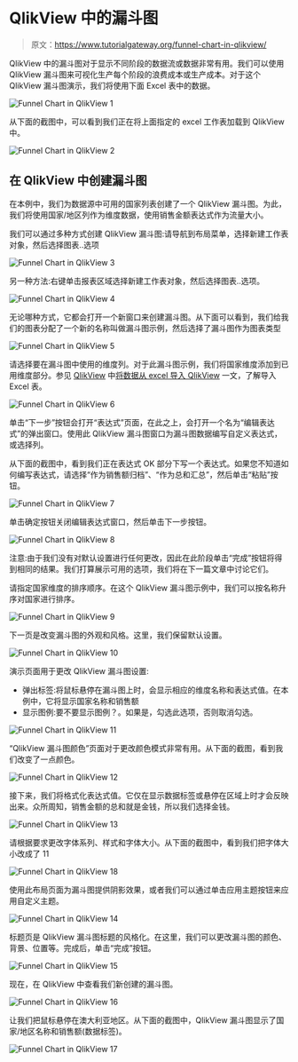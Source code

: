 # QlikView 中的漏斗图

> 原文：<https://www.tutorialgateway.org/funnel-chart-in-qlikview/>

QlikView 中的漏斗图对于显示不同阶段的数据流或数据非常有用。我们可以使用 QlikView 漏斗图来可视化生产每个阶段的浪费成本或生产成本。对于这个 QlikView 漏斗图演示，我们将使用下面 Excel 表中的数据。

![Funnel Chart in QlikView 1](img/50d32ae7a3729f5c15ead2c11b7b2d65.png)

从下面的截图中，可以看到我们正在将上面指定的 excel 工作表加载到 QlikView 中。

![Funnel Chart in QlikView 2](img/46ac809508c7830836ff1aed55f32acf.png)

## 在 QlikView 中创建漏斗图

在本例中，我们为数据源中可用的国家列表创建了一个 QlikView 漏斗图。为此，我们将使用国家/地区列作为维度数据，使用销售金额表达式作为流量大小。

我们可以通过多种方式创建 QlikView 漏斗图:请导航到布局菜单，选择新建工作表对象，然后选择图表..选项

![Funnel Chart in QlikView 3](img/c97a215653ff574a1a06c71d865f6f17.png)

另一种方法:右键单击报表区域选择新建工作表对象，然后选择图表..选项。

![Funnel Chart in QlikView 4](img/974deff3302eaec41ec04cd48129f9ae.png)

无论哪种方式，它都会打开一个新窗口来创建漏斗图。从下面可以看到，我们给我们的图表分配了一个新的名称叫做漏斗图示例，然后选择了漏斗图作为图表类型

![Funnel Chart in QlikView 5](img/47b17196d2f29ccbb418e9cc16747572.png)

请选择要在漏斗图中使用的维度列。对于此漏斗图示例，我们将国家维度添加到已用维度部分。参见 [QlikView](https://www.tutorialgateway.org/qlikview-tutorial/) 中[将数据从 excel 导入 QlikView](https://www.tutorialgateway.org/import-data-from-excel-to-qlikview/) 一文，了解导入 Excel 表。

![Funnel Chart in QlikView 6](img/59845438e04d8208eb6423751e7bbc0a.png)

单击“下一步”按钮会打开“表达式”页面，在此之上，会打开一个名为“编辑表达式”的弹出窗口。使用此 QlikView 漏斗图窗口为漏斗图数据编写自定义表达式，或选择列。

从下面的截图中，看到我们正在表达式 OK 部分下写一个表达式。如果您不知道如何编写表达式，请选择“作为销售额归档”、“作为总和汇总”，然后单击“粘贴”按钮。

![Funnel Chart in QlikView 7](img/40975a3e73f40cb506f80254a97dcc0b.png)

单击确定按钮关闭编辑表达式窗口，然后单击下一步按钮。

![Funnel Chart in QlikView 8](img/aa0e1ebed0aca58110fd95209e698a57.png)

注意:由于我们没有对默认设置进行任何更改，因此在此阶段单击“完成”按钮将得到相同的结果。我们打算展示可用的选项，我们将在下一篇文章中讨论它们。

请指定国家维度的排序顺序。在这个 QlikView 漏斗图示例中，我们可以按名称升序对国家进行排序。

![Funnel Chart in QlikView 9](img/1b1bd93fe67ce797e5c86eacb6331337.png)

下一页是改变漏斗图的外观和风格。这里，我们保留默认设置。

![Funnel Chart in QlikView 10](img/1f121166887ea72972758b1f72d064b5.png)

演示页面用于更改 QlikView 漏斗图设置:

*   弹出标签:将鼠标悬停在漏斗图上时，会显示相应的维度名称和表达式值。在本例中，它将显示国家名称和销售额
*   显示图例:要不要显示图例？。如果是，勾选此选项，否则取消勾选。

![Funnel Chart in QlikView 11](img/da4a2ca383c402d531c490ee7a65cdcd.png)

“QlikView 漏斗图颜色”页面对于更改颜色模式非常有用。从下面的截图，看到我们改变了一点颜色。

![Funnel Chart in QlikView 12](img/298210eb4a67267c0e6366a7162bc7a4.png)

接下来，我们将格式化表达式值。它仅在显示数据标签或悬停在区域上时才会反映出来。众所周知，销售金额的总和就是金钱，所以我们选择金钱。

![Funnel Chart in QlikView 13](img/b9bbd471b1243703ac1e49aa012ec6c9.png)

请根据要求更改字体系列、样式和字体大小。从下面的截图中，看到我们把字体大小改成了 11

![Funnel Chart in QlikView 18](img/e2523fd23591df792c6cf2bcc2e28797.png)

使用此布局页面为漏斗图提供阴影效果，或者我们可以通过单击应用主题按钮来应用自定义主题。

![Funnel Chart in QlikView 14](img/8cbd95c27f7ab7ec510ed50da2e5e810.png)

标题页是 QlikView 漏斗图标题的风格化。在这里，我们可以更改漏斗图的颜色、背景、位置等。完成后，单击“完成”按钮。

![Funnel Chart in QlikView 15](img/2466126be90c8435798e949d00109388.png)

现在，在 QlikView 中查看我们新创建的漏斗图。

![Funnel Chart in QlikView 16](img/10078c7ea8e5ea3978172837786646b9.png)

让我们把鼠标悬停在澳大利亚地区。从下面的截图中，QlikView 漏斗图显示了国家/地区名称和销售额(数据标签)。

![Funnel Chart in QlikView 17](img/c31ba4523459e45edb2b00858992e739.png)